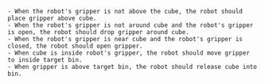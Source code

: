 
    - When the robot's gripper is not above the cube, the robot should place gripper above cube.
    - When the robot's gripper is not around cube and the robot's gripper is open, the robot should drop gripper around cube.
    - When the robot's gripper is near cube and the robot's gripper is closed, the robot should open gripper. 
    - When cube is inside robot's gripper, the robot should move gripper to inside target bin. 
    - When gripper is above target bin, the robot should release cube into bin.